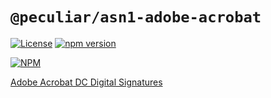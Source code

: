 # `@peculiar/asn1-adobe-acrobat`

[![License](https://img.shields.io/badge/license-MIT-green.svg?style=flat)](https://raw.githubusercontent.com/PeculiarVentures/asn1-schema/master/packages/adobe-acrobat/LICENSE.md)
[![npm version](https://badge.fury.io/js/%40peculiar%2Fasn1-adobe-acrobat.svg)](https://badge.fury.io/js/%40peculiar%2Fasn1-adobe-acrobat)

[![NPM](https://nodei.co/npm/@peculiar/asn1-adobe-acrobat.png)](https://nodei.co/npm/@peculiar/asn1-adobe-acrobat/)

[Adobe Acrobat DC Digital Signatures](https://www.adobe.com/devnet-docs/acrobatetk/tools/DigSigDC/oids.html#x-509-extension-oids)